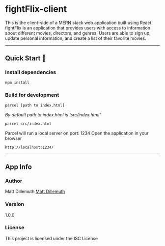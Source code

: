 # fightFlix-client
This is the client-side of a MERN stack web application built using React. fightFlix is an application that provides users with access to information about different movies, directors, and genres. Users are able to sign up, update personal information, and create a list of their favorite movies. 

---

## Quick Start 🚀

### Install dependencies 
```bash
npm install
```

### Build for development
```bash
parcel [path to index.html] 
```
*By default path to index.html is 'src/index.html'*
```bash
parcel src/index.html
```

Parcel will run a local server on port: 1234
Open the application in your browser
``` 
http://localhost:1234/
```

---

## App Info

### Author

Matt Dillemuth
[Matt Dillemuth](https://mattdillemuth.com/)

### Version

1.0.0

### License

This project is licensed under the ISC License
